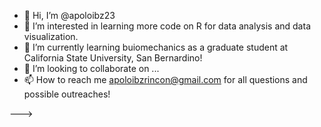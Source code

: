 - 👋 Hi, I’m @apoloibz23
- 👀 I’m interested in learning more code on R for data analysis and data visualization. 
- 🌱 I’m currently learning buiomechanics as a graduate student at California State University, San Bernardino!
- 💞️ I’m looking to collaborate on ...
- 📫 How to reach me apoloibzrincon@gmail.com for all questions and possible outreaches!


--->
